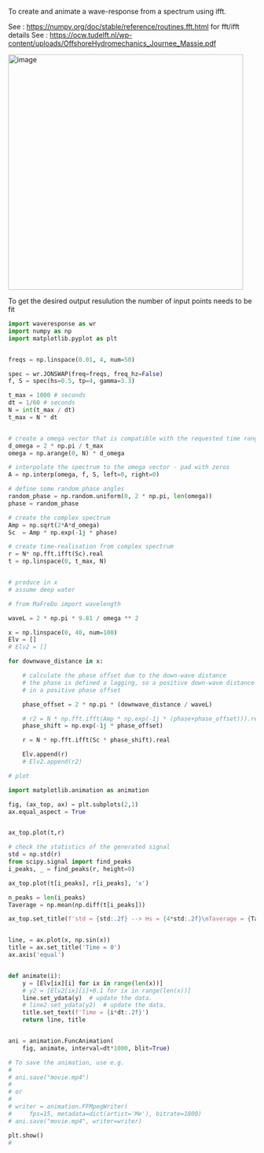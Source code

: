 To create and animate a wave-response from a spectrum using ifft.

See : https://numpy.org/doc/stable/reference/routines.fft.html for fft/ifft details
See : https://ocw.tudelft.nl/wp-content/uploads/OffshoreHydromechanics_Journee_Massie.pdf 

<img width="478" alt="image" src="https://github.com/RubendeBruin/cheatsheet/assets/34062862/cfb7def0-5370-4c73-b8bc-7c5dda4929f7">

To get the desired output resulution the number of input points needs to be fit 

```python
import waveresponse as wr
import numpy as np
import matplotlib.pyplot as plt


freqs = np.linspace(0.01, 4, num=50)

spec = wr.JONSWAP(freq=freqs, freq_hz=False)
f, S = spec(hs=0.5, tp=4, gamma=3.3)

t_max = 1000 # seconds
dt = 1/60 # seconds
N = int(t_max / dt)
t_max = N * dt


# create a omega vector that is compatible with the requested time range
d_omega = 2 * np.pi / t_max
omega = np.arange(0, N) * d_omega

# interpolate the spectrum to the omega vector - pad with zeros
A = np.interp(omega, f, S, left=0, right=0)

# define some random phase angles
random_phase = np.random.uniform(0, 2 * np.pi, len(omega))
phase = random_phase

# create the complex spectrum
Amp = np.sqrt(2*A*d_omega)
Sc  = Amp * np.exp(-1j * phase)

# create time-realisation from complex spectrum
r = N* np.fft.ifft(Sc).real
t = np.linspace(0, t_max, N)


# produce in x
# assume deep water

# from MaFreDo import wavelength

waveL = 2 * np.pi * 9.81 / omega ** 2

x = np.linspace(0, 40, num=100)
Elv = []
# Elv2 = []

for downwave_distance in x:

    # calculate the phase offset due to the down-wave distance
    # the phase is defined a lagging, so a positive down-wave distance results
    # in a positive phase offset

    phase_offset = 2 * np.pi * (downwave_distance / waveL)

    # r2 = N * np.fft.ifft(Amp * np.exp(-1j * (phase+phase_offset))).real
    phase_shift = np.exp(-1j * phase_offset)

    r = N * np.fft.ifft(Sc * phase_shift).real

    Elv.append(r)
    # Elv2.append(r2)

# plot

import matplotlib.animation as animation

fig, (ax_top, ax) = plt.subplots(2,1)
ax.equal_aspect = True


ax_top.plot(t,r)

# check the statistics of the generated signal
std = np.std(r)
from scipy.signal import find_peaks
i_peaks, _ = find_peaks(r, height=0)

ax_top.plot(t[i_peaks], r[i_peaks], 'x')

n_peaks = len(i_peaks)
Taverage = np.mean(np.diff(t[i_peaks]))

ax_top.set_title(f'std = {std:.2f} --> Hs = {4*std:.2f}\nTaverage = {Taverage:.2f}')


line, = ax.plot(x, np.sin(x))
title = ax.set_title('Time = 0')
ax.axis('equal')


def animate(i):
    y = [Elv[ix][i] for ix in range(len(x))]
    # y2 = [Elv2[ix][i]+0.1 for ix in range(len(x))]
    line.set_ydata(y)  # update the data.
    # line2.set_ydata(y2)  # update the data.
    title.set_text(f'Time = {i*dt:.2f}')
    return line, title


ani = animation.FuncAnimation(
    fig, animate, interval=dt*1000, blit=True)

# To save the animation, use e.g.
#
# ani.save("movie.mp4")
#
# or
#
# writer = animation.FFMpegWriter(
#     fps=15, metadata=dict(artist='Me'), bitrate=1800)
# ani.save("movie.mp4", writer=writer)

plt.show()
#

```
